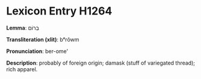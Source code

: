 # Lexicon Entry H1264

**Lemma**: בְּרוֹם

**Transliteration (xlit)**: bᵉrôwm

**Pronunciation**: ber-ome'

**Description**:
probably of foreign origin; damask (stuff of variegated thread); rich apparel.
